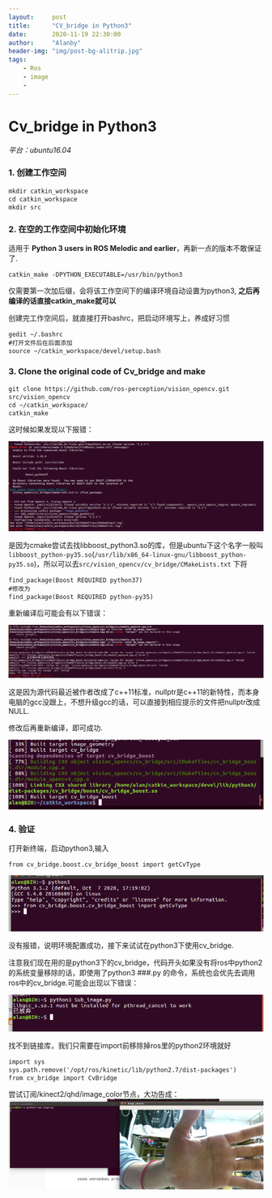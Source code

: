 ```yaml
---
layout:     post
title:      "CV_bridge in Python3"
date:       2020-11-19 22:30:00
author:     "Alanby"
header-img: "img/post-bg-alitrip.jpg"
tags:
    - Ros
    - image
    - 
---
```



# Cv_bridge in Python3

*平台：ubuntu16.04*


### 1.  创建工作空间

```
mkdir catkin_workspace
cd catkin_workspace
mkdir src  
```


### 2. 在空的工作空间中初始化环境

适用于 **Python 3 users in ROS Melodic and earlier**，再新一点的版本不敢保证了.

```
catkin_make -DPYTHON_EXECUTABLE=/usr/bin/python3
```

仅需要第一次加后缀，会将该工作空间下的编译环境自动设置为python3, **之后再编译的话直接catkin_make就可以**

创建完工作空间后，就直接打开bashrc，把启动环境写上，养成好习惯

```
gedit ~/.bashrc
#打开文件后在后面添加
source ~/catkin_workspace/devel/setup.bash
```




###  3. Clone the original code of Cv_bridge and make

```
git clone https://github.com/ros-perception/vision_opencv.git src/vision_opencv
cd ~/catkin_workspace/
catkin_make
```

这时候如果发现以下报错：

![image](https://github.com/Alanaab/Alanaab.github.io/raw/master/img/cv_bridge_err01.png)

是因为cmake尝试去找libboost_python3.so的库，但是ubuntu下这个名字一般叫`libboost_python-py35.so`(`/usr/lib/x86_64-linux-gnu/libboost_python-py35.so`)，所以可以去`src/vision_opencv/cv_bridge/CMakeLists.txt` 下将

```
find_package(Boost REQUIRED python37)
#修改为
find_package(Boost REQUIRED python-py35)
```



重新编译后可能会有以下错误：

![image](https://github.com/Alanaab/Alanaab.github.io/raw/master/img/cv_beidge_err02.png)

这是因为源代码最近被作者改成了c++11标准，nullptr是c++11的新特性，而本身电脑的gcc没跟上，不想升级gcc的话，可以直接到相应提示的文件把nullptr改成NULL.

修改后再重新编译，即可成功.

![image](https://github.com/Alanaab/Alanaab.github.io/raw/master/img/cv_bridge_err03.png)


###  4. 验证

打开新终端，启动python3,输入

```
from cv_bridge.boost.cv_bridge_boost import getCvType
```

![image](https://github.com/Alanaab/Alanaab.github.io/raw/master/img/cv_bridge_err04.png)

没有报错，说明环境配置成功，接下来试试在python3下使用cv_bridge.

注意我们现在用的是python3下的cv_bridge，代码开头如果没有将ros中python2的系统变量移除的话，即使用了python3  ###.py 的命令，系统也会优先去调用ros中的cv_bridge.可能会出现以下错误：

![image](https://github.com/Alanaab/Alanaab.github.io/raw/master/img/cv_bridge_err05.png)

找不到链接库，我们只需要在import前移除掉ros里的python2环境就好

```
import sys
sys.path.remove('/opt/ros/kinetic/lib/python2.7/dist-packages')
from cv_bridge import CvBridge
```



尝试订阅/kinect2/qhd/image_color节点，大功告成：
![image](https://github.com/Alanaab/Alanaab.github.io/raw/master/img/cv_bridge.png)




